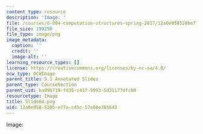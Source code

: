 ```yaml
---
content_type: resource
description: 'Image: '
file: /courses/6-004-computation-structures-spring-2017/12a0e958520be77acd5c57e88e385643_Slide04.png
file_size: 199290
file_type: image/png
image_metadata:
  caption: ''
  credit: ''
  image-alt: ''
learning_resource_types: []
license: https://creativecommons.org/licenses/by-nc-sa/4.0/
ocw_type: OCWImage
parent_title: 5.1 Annotated Slides
parent_type: CourseSection
parent_uid: ba996719-fd35-c417-5993-5d31177dfcb9
resourcetype: Image
title: Slide04.png
uid: 12a0e958-520b-e77a-cd5c-57e88e385643
---
```

Image: 
